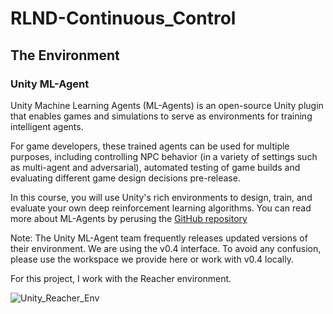 # RLND-Continuous_Control

## The Environment

### Unity ML-Agent
Unity Machine Learning Agents (ML-Agents) is an open-source Unity plugin that enables games and simulations to serve as environments for training intelligent agents.

For game developers, these trained agents can be used for multiple purposes, including controlling NPC behavior (in a variety of settings such as multi-agent and adversarial), automated testing of game builds and evaluating different game design decisions pre-release.

In this course, you will use Unity's rich environments to design, train, and evaluate your own deep reinforcement learning algorithms. You can read more about ML-Agents by perusing the [GitHub repository](https://github.com/Unity-Technologies/ml-agents)

Note: The Unity ML-Agent team frequently releases updated versions of their environment. We are using the v0.4 interface. To avoid any confusion, please use the workspace we provide here or work with v0.4 locally.

For this project, I work with the Reacher environment.

![Unity_Reacher_Env](https://github.com/Ryan-ZL-Lin/RLND-Continuous_Control/assets/33056320/b6a17b34-4bd4-44c9-a863-db0b9b4893c9)
